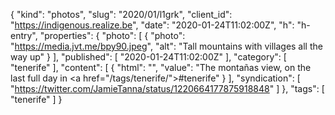 {
  "kind": "photos",
  "slug": "2020/01/l1grk",
  "client_id": "https://indigenous.realize.be",
  "date": "2020-01-24T11:02:00Z",
  "h": "h-entry",
  "properties": {
    "photo": [
      {
        "photo": "https://media.jvt.me/bpy90.jpeg",
        "alt": "Tall mountains with villages all the way up"
      }
    ],
    "published": [
      "2020-01-24T11:02:00Z"
    ],
    "category": [
      "tenerife"
    ],
    "content": [
      {
        "html": "",
        "value": "The montañas view, on the last full day in <a href=\"/tags/tenerife/\">#tenerife</a>"
      }
    ],
    "syndication": [
      "https://twitter.com/JamieTanna/status/1220664177875918848"
    ]
  },
  "tags": [
    "tenerife"
  ]
}
